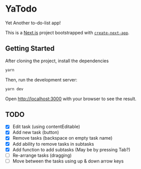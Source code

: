 # YaTodo

Yet Another to-do-list app!

This is a [Next.js](https://nextjs.org/) project bootstrapped with [`create-next-app`](https://github.com/vercel/next.js/tree/canary/packages/create-next-app).

## Getting Started

After cloning the project, install the dependencies

```bash
yarn
```

Then, run the development server:

```bash
yarn dev
```

Open [http://localhost:3000](http://localhost:3000) with your browser to see the result.

## TODO

- [x] Edit task (using contentEditable)
- [x] Add new task (button)
- [x] Remove tasks (backspace on empty task name)
- [x] Add ability to remove tasks in subtasks
- [x] Add function to add subtasks (May be by pressing Tab?)
- [ ] Re-arrange tasks (dragging)
- [ ] Move between the tasks using up & down arrow keys
